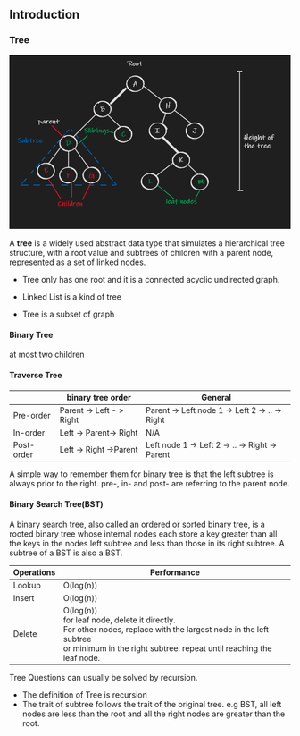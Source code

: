 ## Introduction

### Tree

![tree](image/tree.png)

A **tree** is a widely used abstract data type that simulates a hierarchical tree structure, with a root value and subtrees of children with a parent node, represented as a set of linked nodes.

* Tree only has one root and it is a connected acyclic undirected graph.

* Linked List is a kind of tree
* Tree is a subset of graph

#### Binary Tree

at most two children

#### Traverse Tree

|            | binary tree order        | General                                        |
| ---------- | ------------------------ | ---------------------------------------------- |
| Pre-order  | Parent -> Left - > Right | Parent -> Left node 1 -> Left 2 -> .. -> Right |
| In-order   | Left -> Parent-> Right   | N/A                                            |
| Post-order | Left -> Right ->Parent   | Left node 1 -> Left 2 -> .. -> Right -> Parent |

A simple way to remember them for binary tree is that the left subtree is always prior to the right. pre-, in- and post- are referring to the parent node.

#### Binary Search Tree(BST)

A binary search tree, also called an ordered or sorted binary tree, is a rooted binary tree whose internal nodes each store a key greater than all the keys in the nodes left subtree and less than those in its right subtree. A subtree of a BST is also a BST.

 

| Operations | Performance                                                  |
| ---------- | ------------------------------------------------------------ |
| Lookup     | O(log(n))                                                    |
| Insert     | O(log(n))                                                    |
| Delete     | O(log(n))<br />for leaf node, delete it directly. <br />For other nodes, replace with the largest node in the left subtree<br /> or minimum in the right subtree. repeat until reaching the leaf node. |

 Tree Questions can usually be solved by recursion.

* The definition of Tree is recursion
* The trait of subtree follows the trait of the original tree. e.g BST, all left nodes are less than the root and all the right nodes are greater than the root.

